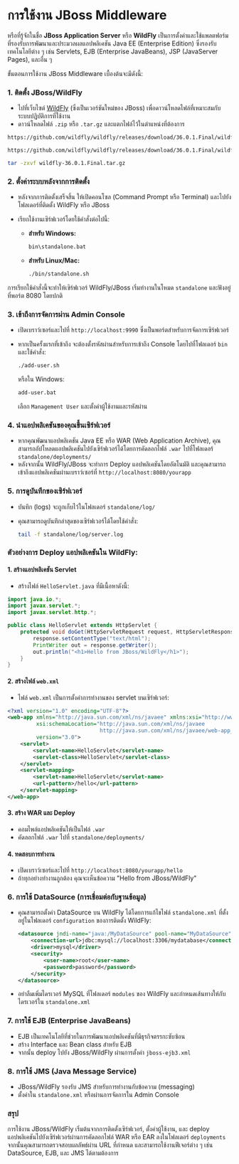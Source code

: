 # การใช้งาน JBoss Middleware

หรือที่รู้จักในชื่อ **JBoss Application Server** หรือ **WildFly** เป็นการตั้งค่าและใช้แพลตฟอร์มที่รองรับการพัฒนาและประมวลผลแอปพลิเคชัน Java EE (Enterprise Edition) ซึ่งรองรับเทคโนโลยีต่าง ๆ เช่น Servlets, EJB (Enterprise JavaBeans), JSP (JavaServer Pages), และอื่น ๆ

ขั้นตอนการใช้งาน JBoss Middleware เบื้องต้นจะมีดังนี้:

### 1. **ติดตั้ง JBoss/WildFly**

* ไปที่เว็บไซต์ [WildFly](https://wildfly.org/downloads/) (ซึ่งเป็นเวอร์ชันใหม่ของ JBoss) เพื่อดาวน์โหลดไฟล์ที่เหมาะสมกับระบบปฏิบัติการที่ใช้งาน
* ดาวน์โหลดไฟล์ `.zip` หรือ `.tar.gz` และแตกไฟล์ไว้ในตำแหน่งที่ต้องการ

```sh
https://github.com/wildfly/wildfly/releases/download/36.0.1.Final/wildfly-36.0.1.Final.zip

https://github.com/wildfly/wildfly/releases/download/36.0.1.Final/wildfly-36.0.1.Final.tar.gz

tar -zxvf wildfly-36.0.1.Final.tar.gz
```

### 2. **ตั้งค่าระบบหลังจากการติดตั้ง**

* หลังจากการติดตั้งเสร็จสิ้น ให้เปิดคอนโซล (Command Prompt หรือ Terminal) และไปยังโฟลเดอร์ที่ติดตั้ง WildFly หรือ JBoss
* เรียกใช้งานเซิร์ฟเวอร์โดยใช้คำสั่งต่อไปนี้:

  * **สำหรับ Windows:**

    ```bash
    bin\standalone.bat
    ```
  * **สำหรับ Linux/Mac:**

    ```bash
    ./bin/standalone.sh
    ```

การเรียกใช้คำสั่งนี้จะทำให้เซิร์ฟเวอร์ WildFly/JBoss เริ่มทำงานในโหมด `standalone` และฟังอยู่ที่พอร์ต 8080 โดยปกติ

### 3. **เข้าถึงการจัดการผ่าน Admin Console**

* เปิดเบราว์เซอร์และไปที่ `http://localhost:9990` ซึ่งเป็นพอร์ตสำหรับการจัดการเซิร์ฟเวอร์
* หากเป็นครั้งแรกที่เข้าถึง จะต้องตั้งรหัสผ่านสำหรับการเข้าถึง Console โดยไปที่โฟลเดอร์ `bin` และใช้คำสั่ง:

  ```bash
  ./add-user.sh
  ```

  หรือใน Windows:

  ```bash
  add-user.bat
  ```

  เลือก `Management User` และตั้งค่าผู้ใช้งานและรหัสผ่าน

### 4. **นำแอปพลิเคชันของคุณขึ้นเซิร์ฟเวอร์**

* หากคุณพัฒนาแอปพลิเคชัน Java EE หรือ WAR (Web Application Archive), คุณสามารถอัปโหลดแอปพลิเคชันไปยังเซิร์ฟเวอร์ได้โดยการคัดลอกไฟล์ `.war` ไปที่โฟลเดอร์ `standalone/deployments/`
* หลังจากนั้น WildFly/JBoss จะทำการ Deploy แอปพลิเคชันโดยอัตโนมัติ และคุณสามารถเข้าถึงแอปพลิเคชันผ่านเบราว์เซอร์ที่ `http://localhost:8080/yourapp`

### 5. **การดูบันทึกของเซิร์ฟเวอร์**

* บันทึก (logs) จะถูกเก็บไว้ในโฟลเดอร์ `standalone/log/`
* คุณสามารถดูบันทึกล่าสุดของเซิร์ฟเวอร์ได้โดยใช้คำสั่ง:

  ```bash
  tail -f standalone/log/server.log
  ```

### ตัวอย่างการ Deploy แอปพลิเคชันใน WildFly:

#### 1. สร้างแอปพลิเคชัน Servlet

* สร้างไฟล์ `HelloServlet.java` ที่มีเนื้อหาดังนี้:

```java
import java.io.*;
import javax.servlet.*;
import javax.servlet.http.*;

public class HelloServlet extends HttpServlet {
    protected void doGet(HttpServletRequest request, HttpServletResponse response) throws ServletException, IOException {
        response.setContentType("text/html");
        PrintWriter out = response.getWriter();
        out.println("<h1>Hello from JBoss/WildFly</h1>");
    }
}
```

#### 2. สร้างไฟล์ `web.xml`

* ไฟล์ `web.xml` เป็นการตั้งค่าการทำงานของ servlet บนเซิร์ฟเวอร์:

```xml
<?xml version="1.0" encoding="UTF-8"?>
<web-app xmlns="http://java.sun.com/xml/ns/javaee" xmlns:xsi="http://www.w3.org/2001/XMLSchema-instance"
         xsi:schemaLocation="http://java.sun.com/xml/ns/javaee
                             http://java.sun.com/xml/ns/javaee/web-app_3_0.xsd"
         version="3.0">
    <servlet>
        <servlet-name>HelloServlet</servlet-name>
        <servlet-class>HelloServlet</servlet-class>
    </servlet>
    <servlet-mapping>
        <servlet-name>HelloServlet</servlet-name>
        <url-pattern>/hello</url-pattern>
    </servlet-mapping>
</web-app>
```

#### 3. สร้าง WAR และ Deploy

* คอมไพล์แอปพลิเคชันให้เป็นไฟล์ `.war`
* คัดลอกไฟล์ `.war` ไปที่ `standalone/deployments/`

#### 4. ทดสอบการทำงาน

* เปิดเบราว์เซอร์และไปที่ `http://localhost:8080/yourapp/hello`
* ถ้าทุกอย่างทำงานถูกต้อง คุณจะเห็นข้อความ "Hello from JBoss/WildFly"

### 6. **การใช้ DataSource (การเชื่อมต่อกับฐานข้อมูล)**

* คุณสามารถตั้งค่า DataSource บน WildFly ได้โดยการแก้ไขไฟล์ `standalone.xml` ที่ตั้งอยู่ในโฟลเดอร์ `configuration` ของการติดตั้ง WildFly:

  ```xml
  <datasource jndi-name="java:/MyDataSource" pool-name="MyDataSource" enabled="true" use-java-context="true">
      <connection-url>jdbc:mysql://localhost:3306/mydatabase</connection-url>
      <driver>mysql</driver>
      <security>
          <user-name>root</user-name>
          <password>password</password>
      </security>
  </datasource>
  ```
* อย่าลืมเพิ่มไดรเวอร์ MySQL ที่โฟลเดอร์ `modules` ของ WildFly และกำหนดเส้นทางให้กับไดรเวอร์ใน `standalone.xml`

### 7. **การใช้ EJB (Enterprise JavaBeans)**

* EJB เป็นเทคโนโลยีที่ช่วยในการพัฒนาแอปพลิเคชันที่มีธุรกิจตรรกะซับซ้อน
* สร้าง Interface และ Bean class สำหรับ EJB
* จากนั้น deploy ไปยัง JBoss/WildFly ผ่านการตั้งค่า `jboss-ejb3.xml`

### 8. **การใช้ JMS (Java Message Service)**

* JBoss/WildFly รองรับ JMS สำหรับการทำงานกับข้อความ (messaging)
* ตั้งค่าใน `standalone.xml` หรือผ่านการจัดการใน Admin Console

### สรุป

การใช้งาน JBoss/WildFly เริ่มต้นจากการติดตั้งเซิร์ฟเวอร์, ตั้งค่าผู้ใช้งาน, และ deploy แอปพลิเคชันไปยังเซิร์ฟเวอร์ผ่านการคัดลอกไฟล์ WAR หรือ EAR ลงในโฟลเดอร์ `deployments` จากนั้นคุณสามารถตรวจสอบผลลัพธ์ผ่าน URL ที่กำหนด และสามารถใช้งานฟีเจอร์ต่าง ๆ เช่น DataSource, EJB, และ JMS ได้ตามต้องการ
